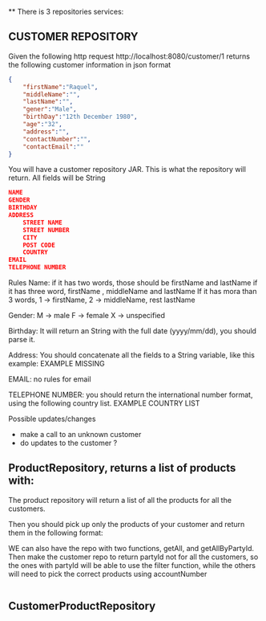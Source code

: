 ** There is 3 repositories services: 

## CUSTOMER REPOSITORY
Given the following http request http://localhost:8080/customer/1 returns the following customer information in json format
```json
{
    "firstName":"Raquel",
    "middleName":"",
    "lastName":"",
    "gener":"Male",
    "birthDay":"12th December 1980",
    "age":"32",
    "address":"",
    "contactNumber":"",
    "contactEmail":""
}
```
You will have a customer repository JAR. This is what the repository will return. All fields will be String
```json
NAME
GENDER
BIRTHDAY
ADDRESS
    STREET NAME
    STREET NUMBER
    CITY
    POST CODE
    COUNTRY
EMAIL
TELEPHONE NUMBER
```

Rules
Name:
if it has two words, those should be firstName and lastName
if it has three word, firstName , middleName and lastName
If it has mora than 3 words, 1 -> firstName, 2 -> middleName, rest lastName

Gender:
M -> male
F -> female
X -> unspecified

Birthday:
It will return an String with the full date (yyyy/mm/dd), you should parse it.

Address:
You should concatenate all the fields to a String variable, like this example:
EXAMPLE MISSING

EMAIL:
no rules for email

TELEPHONE NUMBER:
you should return the international number format, using the following country list.
EXAMPLE COUNTRY LIST


Possible updates/changes
* make a call to an unknown customer
* do updates to the customer ?
 
## ProductRepository, returns a list of products with:

The product repository will return a list of all the products for all the customers.

Then you should pick up only the products of your customer and return them in the following format:

WE can also have the repo with two functions, getAll, and getAllByPartyId. Then make the customer repo to return partyId not for all the customers, so the ones with partyId will be able to use the filter function, while the others will need to pick the correct products using accountNumber

```json

```
    

## CustomerProductRepository
